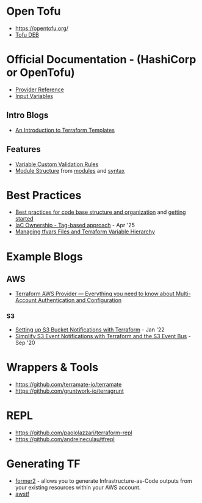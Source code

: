 # Open Tofu
- https://opentofu.org/
- [Tofu DEB](https://opentofu.org/docs/intro/install/deb/)

# Official Documentation - (HashiCorp or OpenTofu)
- [Provider Reference](https://registry.terraform.io/providers/hashicorp/google/latest/docs/guides/provider_reference)
- [Input Variables](https://developer.hashicorp.com/terraform/language/values/variables)

## Intro Blogs
- [An Introduction to Terraform Templates](https://faun.pub/an-introduction-to-terraform-templates-a458d813fe95)

## Features
- [Variable Custom Validation Rules](https://developer.hashicorp.com/terraform/language/values/variables#custom-validation-rules)
- [Module Structure](https://developer.hashicorp.com/terraform/language/modules/develop/structure) from [modules](https://developer.hashicorp.com/terraform/language/modules) and [syntax](https://developer.hashicorp.com/terraform/language/modules/syntax)

# Best Practices
- [Best practices for code base structure and organization](https://docs.aws.amazon.com/prescriptive-guidance/latest/terraform-aws-provider-best-practices/structure.html) and [getting started](https://docs.aws.amazon.com/prescriptive-guidance/latest/getting-started-terraform/introduction.html)
- [IaC Ownership - Tag-based approach](https://www.token.security/blog/iac-ownership---tag-based-approach) - Apr '25
- [Managing tfvars Files and Terraform Variable Hierarchy](https://www.env0.com/blog/managing-terraform-variable-hierarchy)




# Example Blogs
## AWS
- [Terraform AWS Provider — Everything you need to know about Multi-Account Authentication and Configuration](https://hector-reyesaleman.medium.com/terraform-aws-provider-everything-you-need-to-know-about-multi-account-authentication-and-f2343a4afd4b)

### S3
- [Setting up S3 Bucket Notifications with Terraform](https://francescoboffa.com/s3-bucket-notifications/) - Jan '22
- [Simplify S3 Event Notifications with Terraform and the S3 Event Bus](https://medium.com/@chrisdornsife/simplify-s3-event-notifications-with-terraform-and-the-s3-event-bus-e77a128be67c) - Sep '20

# Wrappers & Tools
- https://github.com/terramate-io/terramate
- https://github.com/gruntwork-io/terragrunt 

# REPL
- https://github.com/paololazzari/terraform-repl
- https://github.com/andreineculau/tfrepl

# Generating TF
- [former2](https://github.com/iann0036/former20) - allows you to generate Infrastructure-as-Code outputs from your existing resources within your AWS account.
- [awstf](https://github.com/aws-samples/aws2tf)

